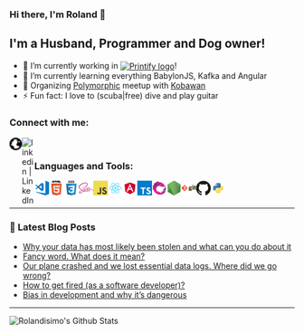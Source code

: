 ### Hi there, I'm Roland 👋

## I'm a Husband, Programmer and Dog owner!
- 🔭 I’m currently working in [<img align="center" alt="Printify logo" width="26px" src="https://media-exp1.licdn.com/dms/image/C4D0BAQHvO9KfWJqprQ/company-logo_200_200/0?e=1604534400&v=beta&t=lUufC2PdiWfAKRmMEvwBMaOYikUMBtauY98zq4CiL_I" />][workplace]!
- 🌱 I’m currently learning everything BabylonJS, Kafka and Angular
- 👾 Organizing [Polymorphic][meetup] meetup with [Kobawan][kobawan]
- ⚡ Fun fact: I love to (scuba|free) dive and play guitar

### Connect with me:

[<img align="left" alt="Medium.com" width="22px" src="https://raw.githubusercontent.com/iconic/open-iconic/master/svg/globe.svg" />][medium]
[<img align="left" alt="linkedin | LinkedIn" width="22px" src="https://cdn.jsdelivr.net/npm/simple-icons@v3/icons/linkedin.svg" />][linkedin]

<br />

### Languages and Tools:

<img align="left" alt="Visual Studio Code" width="26px" src="https://raw.githubusercontent.com/github/explore/80688e429a7d4ef2fca1e82350fe8e3517d3494d/topics/visual-studio-code/visual-studio-code.png" />
<img align="left" alt="HTML5" width="26px" src="https://raw.githubusercontent.com/github/explore/80688e429a7d4ef2fca1e82350fe8e3517d3494d/topics/html/html.png" />
<img align="left" alt="CSS3" width="26px" src="https://raw.githubusercontent.com/github/explore/80688e429a7d4ef2fca1e82350fe8e3517d3494d/topics/css/css.png" />
<img align="left" alt="Sass" width="26px" src="https://raw.githubusercontent.com/github/explore/80688e429a7d4ef2fca1e82350fe8e3517d3494d/topics/sass/sass.png" />
<img align="left" alt="JavaScript" width="26px" src="https://raw.githubusercontent.com/github/explore/80688e429a7d4ef2fca1e82350fe8e3517d3494d/topics/javascript/javascript.png" />
<img align="left" alt="React" width="26px" src="https://raw.githubusercontent.com/github/explore/80688e429a7d4ef2fca1e82350fe8e3517d3494d/topics/react/react.png" />
<img align="left" alt="Angular" width="26px" src="https://raw.githubusercontent.com/github/explore/80688e429a7d4ef2fca1e82350fe8e3517d3494d/topics/angular/angular.png" />
<img align="left" alt="Typescript" width="26px" src="https://raw.githubusercontent.com/github/explore/e94815998e4e0713912fed477a1f346ec04c3da2/topics/typescript/typescript.png" />
<img align="left" alt="RxJS" width="26px" src="https://raw.githubusercontent.com/ReactiveX/rxjs/40b32d8fadeb1c0ef752fa4281aff20fa3a2c18b/resources/CI-CD/logo/svg/RxJs_Logo_Basic.svg" />
<img align="left" alt="Node.js" width="26px" src="https://raw.githubusercontent.com/github/explore/80688e429a7d4ef2fca1e82350fe8e3517d3494d/topics/nodejs/nodejs.png" />
<img align="left" alt="Git" width="26px" src="https://raw.githubusercontent.com/github/explore/80688e429a7d4ef2fca1e82350fe8e3517d3494d/topics/git/git.png" />
<img align="left" alt="GitHub" width="26px" src="https://raw.githubusercontent.com/github/explore/78df643247d429f6cc873026c0622819ad797942/topics/github/github.png" />
<img align="left" alt="Python" width="26px" src="https://raw.githubusercontent.com/github/explore/80688e429a7d4ef2fca1e82350fe8e3517d3494d/topics/python/python.png" />


<br />
<br />

---

### 📕 Latest Blog Posts
<!-- BLOG-POST-LIST:START -->
- [Why your data has most likely been stolen and what can you do about it](https://medium.com/@RolandJegorov/why-your-data-has-most-likely-been-stolen-and-what-can-you-do-about-it-139c5b81e8b7?source=rss-42b23c160097------2)
- [Fancy word. What does it mean?](https://medium.com/@RolandJegorov/fancy-word-what-does-it-mean-8a1323107a14?source=rss-42b23c160097------2)
- [Our plane crashed and we lost essential data logs. Where did we go wrong?](https://medium.com/@RolandJegorov/our-plane-crashed-and-we-lost-essential-data-logs-where-did-we-go-wrong-3599704bcb58?source=rss-42b23c160097------2)
- [How to get fired (as a software developer)?](https://medium.com/@RolandJegorov/how-to-get-fired-as-a-software-developer-439cab24781c?source=rss-42b23c160097------2)
- [Bias in development and why it’s dangerous](https://medium.com/@RolandJegorov/bias-in-development-and-why-its-dangerous-e5167208311d?source=rss-42b23c160097------2)
<!-- BLOG-POST-LIST:END -->

---

<img align="left" alt="Rolandisimo's Github Stats" src="https://github-readme-stats.vercel.app/api?username=Rolandisimo&show_icons=true&hide_border=true" />

[workplace]: https://printify.com/
[medium]: https://medium.com/@RolandJegorov
[linkedin]: https://www.linkedin.com/in/rolandjegorov/
[meetup]: https://www.meetup.com/Polymorphic/
[kobawan]: https://github.com/kobawan
